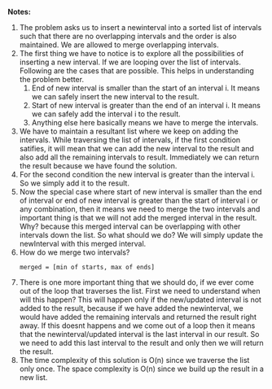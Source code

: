 **Notes:**

1. The problem asks us to insert a newinterval into a sorted list of intervals such that there are no overlapping intervals and the order is also maintained. We are allowed to merge overlapping intervals.
2. The first thing we have to notice is to explore all the possibilities of inserting a new interval. If we are looping over the list of intervals. Following are the cases that are possible. This helps in understanding the problem better.
   1. End of new interval is smaller than the start of an interval i. It means we can safely insert the new interval to the result.
   2. Start of new interval is greater than the end of an interval i. It means we can safely add the interval i to the result.
   3. Anything else here basically means we have to merge the intervals.
3. We have to maintain a resultant list where we keep on adding the intervals. While traversing the list of intervals, if the first condition satifies, it will mean that we can add the new interval to the result and also add all the remaining intervals to result. Immediately we can return the result because we have found the solution.
4. For the second condition the new interval is greater than the interval i. So we simply add it to the result.
5. Now the special case where start of new interval is smaller than the end of interval or end of new interval is greater than the start of interval i or any combination, then it means we need to merge the two intervals and important thing is that we will not add the merged interval in the result. Why? because this merged interval can be overlapping with other intervals down the list. So what should we do? We will simply update the newInterval with this merged interval.
6. How do we merge two intervals?
   ```
   merged = [min of starts, max of ends]
   ```
7. There is one more important thing that we should do, if we ever come out of the loop that traverses the list. First we need to understand when will this happen? This will happen only if the new/updated interval is not added to the result, because if we have added the newinterval, we would have added the remaining intervals and returned the result right away. If this doesnt happens and we come out of a loop then it means that the newinterval/updated interval is the last interval in our result. So we need to add this last interval to the result and only then we will return the result.
8. The time complexity of this solution is O(n) since we traverse the list only once. The space complexity is O(n) since we build up the result in a new list.
